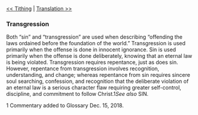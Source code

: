 [<< Tithing](Tithing)  |  [Translation >>](Translation)

### Transgression
Both “sin” and “transgression” are used when describing “offending the laws ordained before the foundation of the world.” Transgression is used primarily when the offense is done in innocent ignorance. Sin is used primarily when the offense is done deliberately, knowing that an eternal law is being violated. Transgression requires repentance, just as does sin. However, repentance from transgression involves recognition, understanding, and change; whereas repentance from sin requires sincere soul searching, confession, and recognition that the deliberate violation of an eternal law is a serious character flaw requiring greater self-control, discipline, and commitment to follow Christ.1*See also* SIN.



1 Commentary added to Glossary Dec. 15, 2018.
